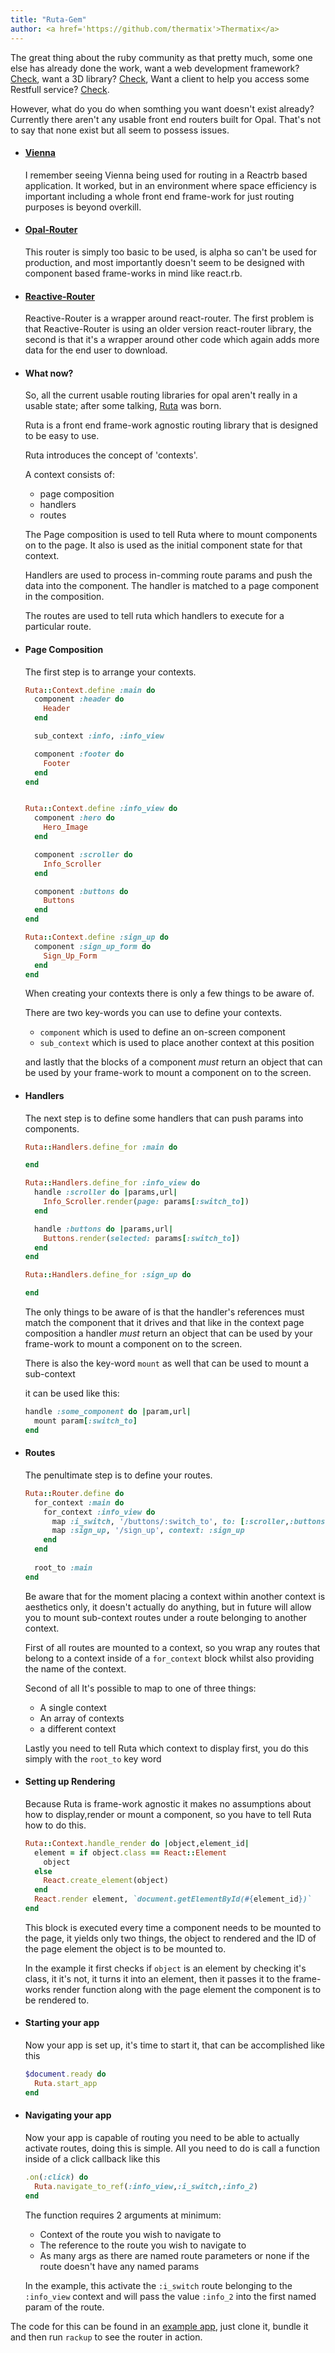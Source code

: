 ```yaml
---
title: "Ruta-Gem"
author: <a href='https://github.com/thermatix'>Thermatix</a>
---
```

The great thing about the ruby community as that pretty much, some one else has already done the work, want a web development framework? [Check](https://github.com/rails/rails), want a 3D library? [Check](https://github.com/Mon-Ouie/ray), Want a client to help you access some Restfull service? [Check](https://github.com/rest-client/rest-client).

However, what do you do when somthing you want doesn't exist already? Currently there aren't any usable front end routers built for Opal. That's not to say that none exist but all seem to possess issues.

- #### [Vienna](https://github.com/opal/vienna)

   I remember seeing Vienna being used for routing in a Reactrb based application. It worked, but
   in an environment where space efficiency is important including a whole front end frame-work for just routing purposes is beyond overkill.


- #### [Opal-Router](https://github.com/adambeynon/opal-router)

   This router is simply too basic to be used, is alpha so can't be used for production, and most importantly doesn't seem to be designed with component based frame-works in mind like react.rb.

- #### [Reactive-Router](https://github.com/catprintlabs/reactor-router)

   Reactive-Router is a wrapper around react-router. The first problem is that Reactive-Router is using an older version react-router library, the second is that it's a wrapper around other code which again adds more data for the end user to download.

- #### What now?
   So, all the current usable routing libraries for opal aren't really in a usable state; after some talking, [Ruta](https://github.com/Thermatix/ruta) was born.

   Ruta is a front end frame-work agnostic routing library that is designed to be easy to use.

   Ruta introduces the concept of 'contexts'.

   A context consists of:

   * page composition
   * handlers
   * routes


   The Page composition is used to tell Ruta where to mount components on to the page. 
   It also is used as the initial component state for that context.

   Handlers are used to process in-comming route params and push the data into the component. The handler is matched to a page component in the composition.

   The routes are used to tell ruta which handlers to execute for a particular route.


- #### Page Composition

   The first step is to arrange your contexts.
   
   ```ruby
   Ruta::Context.define :main do
     component :header do
       Header
     end

     sub_context :info, :info_view

     component :footer do
       Footer
     end
   end


   Ruta::Context.define :info_view do
     component :hero do
       Hero_Image
     end

     component :scroller do
       Info_Scroller
     end

     component :buttons do
       Buttons
     end
   end

   Ruta::Context.define :sign_up do
     component :sign_up_form do
       Sign_Up_Form
     end
   end
   ```

   When creating your contexts there is only a few things to be aware of.

   There are two key-words you can use to define your contexts.

   * `component` which is used to define an on-screen component 
   * `sub_context` which is used to place another context at this position

   and lastly that the blocks of a component *must* return an object that can be used by your frame-work to mount a component on to the screen.

- #### Handlers

   The next step is to define some handlers that can push params into components.

   ```ruby
   Ruta::Handlers.define_for :main do

   end

   Ruta::Handlers.define_for :info_view do
     handle :scroller do |params,url|
       Info_Scroller.render(page: params[:switch_to])
     end

     handle :buttons do |params,url|
       Buttons.render(selected: params[:switch_to])
     end
   end

   Ruta::Handlers.define_for :sign_up do

   end

   ```

   The only things to be aware of is that the handler's references must match the component that it drives and that like in the context page composition a handler *must* return an object that can be used by your frame-work to mount a component on to the screen.

   There is also the key-word `mount` as well that can be used to mount a sub-context 

   it can be used like this:

   ```ruby
   handle :some_component do |param,url|
     mount param[:switch_to]
   end
   ```
- #### Routes

   The penultimate step is to define your routes.

   ```ruby
   Ruta::Router.define do
     for_context :main do
       for_context :info_view do
         map :i_switch, '/buttons/:switch_to', to: [:scroller,:buttons]
         map :sign_up, '/sign_up', context: :sign_up
       end
     end
     
     root_to :main
   end
   ```


   Be aware that for the moment placing a context within another context is aesthetics only, it doesn't actually do anything, but in future will allow you to mount sub-context routes under a       route belonging to another context.

   First of all routes are mounted to a context, so you wrap any routes that belong to a context 
   inside of a `for_context` block whilst also providing the name of the context.

   Second of all It's possible to map to one of three things:

   * A single context
   * An array of contexts
   * a different context


   Lastly you need to tell Ruta which context to display first, you do this simply with the 
   `root_to` key word

- #### Setting up Rendering

   Because Ruta is frame-work agnostic it makes no assumptions about how to display,render or mount a component, so you have to tell Ruta how to do this. 

   ```ruby
   Ruta::Context.handle_render do |object,element_id|
     element = if object.class == React::Element
       object
     else
       React.create_element(object)
     end
     React.render element, `document.getElementById(#{element_id})`
   end
   ```

   This block is executed every time a component needs to be mounted to the page, it yields only two things, the object to rendered and the ID of the page element the object is to be mounted to.

   In the example it first checks if `object` is an element by checking it's class, it it's not, it turns it into an element, then it passes it to the frame-works render function along with the page element the component is to be rendered to.


- #### Starting your app

   Now your app is set up, it's time to start it, that can be accomplished like this

   ```ruby
   $document.ready do
     Ruta.start_app
   end
   ```

- #### Navigating your app

  Now your app is capable of routing you need to be able to actually activate routes, doing this is simple. All you need to do is call a function inside of a click callback like this

  ```ruby
  .on(:click) do
    Ruta.navigate_to_ref(:info_view,:i_switch,:info_2)
  end
  ```

  The function requires 2 arguments at minimum:

  * Context of the route you wish to navigate to
  * The reference to the route you wish to navigate to
  * As many args as there are named route parameters or none if the route doesn't have any named params

  In the example, this activate the `:i_switch` route belonging to the `:info_view` context and will pass the value `:info_2` into the first named param of the route.
  

 The code for this can be found in an [example app](https://github.com/Thermatix/ruta_with_reactrb_example), just clone it, bundle it and then run `rackup` to see the router in action.

 

   
   

 
